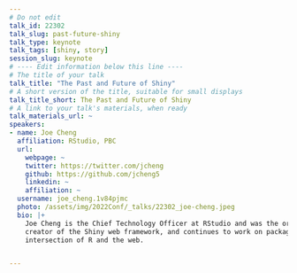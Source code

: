 ```yaml
---
# Do not edit
talk_id: 22302
talk_slug: past-future-shiny
talk_type: keynote
talk_tags: [shiny, story]
session_slug: keynote
# ---- Edit information below this line ----
# The title of your talk
talk_title: "The Past and Future of Shiny"
# A short version of the title, suitable for small displays
talk_title_short: The Past and Future of Shiny
# A link to your talk's materials, when ready
talk_materials_url: ~
speakers:
- name: Joe Cheng
  affiliation: RStudio, PBC
  url:
    webpage: ~
    twitter: https://twitter.com/jcheng
    github: https://github.com/jcheng5
    linkedin: ~
    affiliation: ~
  username: joe_cheng.1v84pjmc
  photo: /assets/img/2022Conf/_talks/22302_joe-cheng.jpeg
  bio: |+
    Joe Cheng is the Chief Technology Officer at RStudio and was the original
    creator of the Shiny web framework, and continues to work on packages at the
    intersection of R and the web.


---
```


<!-- ABSTRACT ----
Please write abstract below. You may use simple markdown (links, code style, bold, italics)
-->


